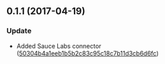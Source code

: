 <a name="0.1.1"></a>
## 0.1.1 (2017-04-19)


### Update

* Added Sauce Labs connector ([50304b4a1eeb1b5b2c83c95c18c7b11d3cb6d6fc](https://github.com/advanced-rest-client/anypoint-password-input/commit/50304b4a1eeb1b5b2c83c95c18c7b11d3cb6d6fc))



